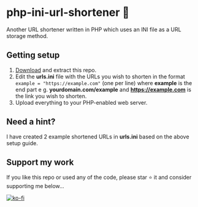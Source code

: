 # php-ini-url-shortener 🔗

Another URL shortener written in PHP which uses an INI file as a URL storage method.

## Getting setup

1. [Download](https://github.com/robsd/php-ini-url-shortener/archive/refs/heads/main.zip) and extract this repo.
3. Edit the **urls.ini** file with the URLs you wish to shorten in the format `example = "https://example.com"` (one per line) where **example** is the end part e g. **yourdomain.com/example** and **https://example.com** is the link you wish to shorten.
4. Upload everything to your PHP-enabled web server.

## Need a hint?

I have created 2 example shortened URLs in **urls.ini** based on the above setup guide.

## Support my work

If you like this repo or used any of the code, please star ⭐ it and consider supporting me below...

[![ko-fi](https://ko-fi.com/img/githubbutton_sm.svg)](https://ko-fi.com/F1F34TIDQ)
